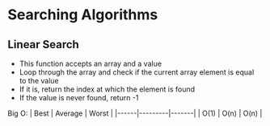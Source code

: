 # Searching Algorithms

## Linear Search

- This function accepts an array and a value
- Loop through the array and check if the current array element is equal to the value
- If it is, return the index at which the element is found
- If the value is never found, return -1

Big O:
| Best | Average | Worst |
|------|---------|-------|
| O(1) | O(n) | O(n) |
